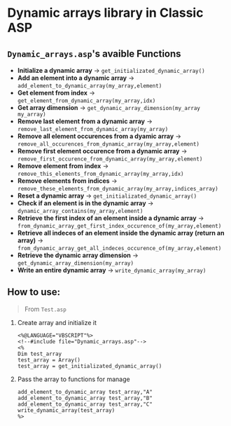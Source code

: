 # Dynamic arrays library in Classic ASP

## `Dynamic_arrays.asp`'s avaible Functions

- **Initialize a dynamic array** -> `get_initializated_dynamic_array()`
- **Add an element into a dynamic array** -> `add_element_to_dynamic_array(my_array,element)`
- **Get element from index** -> `get_element_from_dynamic_array(my_array,idx)`
- **Get array dimension** -> `get_dynamic_array_dimension(my_array my_array)`
- **Remove last element from a dynamic array** -> `remove_last_element_from_dynamic_array(my_array)`
- **Remove all element occurences from a dyamic array** -> `remove_all_occurences_from_dynamic_array(my_array,element)`
- **Remove first element occurence from a dynamic array** -> `remove_first_occurence_from_dynamic_array(my_array,element)`
- **Remove element from index** -> `remove_this_elements_from_dynamic_array(my_array,idx)`
- **Remove elements from indices** -> `remove_these_elements_from_dynamic_array(my_array,indices_array)`
- **Reset a dynamic array** -> `get_initializated_dynamic_array()`
- **Check if an element is in the dynamic array** -> `dynamic_array_contains(my_array,element)`
- **Retrieve the first index of an element inside a dynamic array** -> `from_dynamic_array_get_first_index_occurence_of(my_array,element)`
- **Retrieve all indeces of an element inside the dynamic array (return an array)** -> `from_dynamic_array_get_all_indeces_occurence_of(my_array,element)`
- **Retrieve the dynamic array dimension** -> `get_dynamic_array_dimension(my_array)`
- **Write an entire dynamic array** -> `write_dynamic_array(my_array)`

## How to use: 

> From `Test.asp`

1. Create array and initialize it
   ```
   <%@LANGUAGE="VBSCRIPT"%>
   <!--#include file="Dynamic_arrays.asp"-->
   <%
   Dim test_array
   test_array = Array()
   test_array = get_initializated_dynamic_array()
   ```
2. Pass the array to functions for manage
   ```
   add_element_to_dynamic_array test_array,"A"
   add_element_to_dynamic_array test_array,"B"
   add_element_to_dynamic_array test_array,"C"
   write_dynamic_array(test_array)
   %>
   ```
